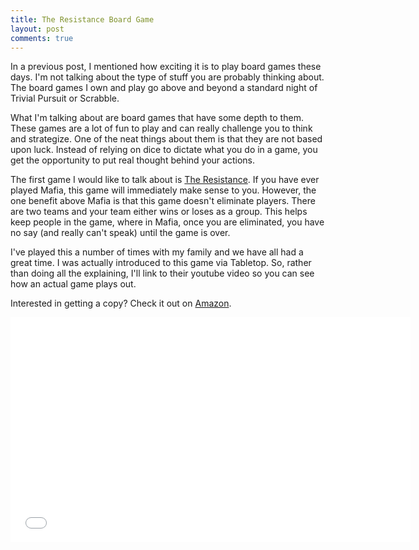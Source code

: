 ```yaml
---
title: The Resistance Board Game
layout: post
comments: true
---
```


In a previous post, I mentioned how exciting it is to play board games these days. I'm not talking about the type of stuff you are probably thinking about. The board games I own and play go above and beyond a standard night of Trivial Pursuit or Scrabble.

What I'm talking about are board games that have some depth to them. These games are a lot of fun to play and can really challenge you to think and strategize. One of the neat things about them is that they are not based upon luck. Instead of relying on dice to dictate what you do in a game, you get the opportunity to put real thought behind your actions.

The first game I would like to talk about is [The Resistance][wiki]. If you have ever played Mafia, this game will immediately make sense to you. However, the one benefit above Mafia is that this game doesn't eliminate players. There are two teams and your team either wins or loses as a group. This helps keep people in the game, where in Mafia, once you are eliminated, you have no say (and really can't speak) until the game is over.

I've played this a number of times with my family and we have all had a great time. I was actually introduced to this game via Tabletop. So, rather than doing all the explaining, I'll link to their youtube video so you can see how an actual game plays out.

Interested in getting a copy? Check it out on [Amazon][amzn].

<iframe width="640" height="360" src="//www.youtube.com/embed/g_QRczGzXqw?rel=0" frameborder="0" allowfullscreen></iframe>

[wiki]: http://en.wikipedia.org/wiki/The_Resistance_(game)
[amzn]: http://www.amazon.com/gp/product/B008A2BA8G/ref=as_li_qf_sp_asin_tl?ie=UTF8&camp=1789&creative=9325&creativeASIN=B008A2BA8G&linkCode=as2&tag=nickpadleycom-20